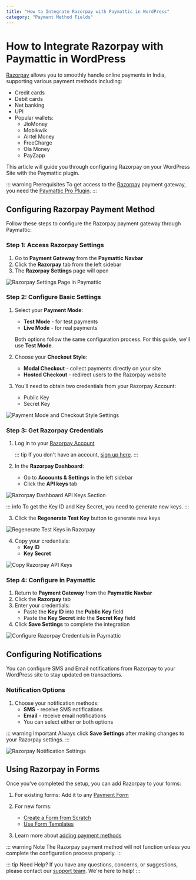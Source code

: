 ```yaml
---
title: "How to Integrate Razorpay with Paymattic in WordPress"
category: "Payment Method Fields"
---
```

# How to Integrate Razorpay with Paymattic in WordPress

[Razorpay](https://razorpay.com/) allows you to smoothly handle online payments in India, supporting various payment methods including:
- Credit cards
- Debit cards
- Net banking
- UPI
- Popular wallets:
  - JioMoney
  - Mobikwik
  - Airtel Money
  - FreeCharge
  - Ola Money
  - PayZapp

This article will guide you through configuring Razorpay on your WordPress Site with the Paymattic plugin.

::: warning Prerequisites
To get access to the [Razorpay](https://razorpay.com/) payment gateway, you need the [Paymattic Pro Plugin](/getting-started-with-paymattic/how-to-install-and-activate-paymattic-in-wordpress).
:::

## Configuring Razorpay Payment Method

Follow these steps to configure the Razorpay payment gateway through Paymattic:

### Step 1: Access Razorpay Settings

1. Go to **Payment Gateway** from the **Paymattic Navbar**
2. Click the **Razorpay** tab from the left sidebar
3. The **Razorpay Settings** page will open

![Razorpay Settings Page in Paymattic](/images/payment-method-fields/how-to-integrate-razorpay-with-paymattic-in-wordpress/Payment-gateway-Razorpay-Razorpay-Settings-scaled.webp)

### Step 2: Configure Basic Settings

1. Select your **Payment Mode**:
   - **Test Mode** - for test payments
   - **Live Mode** - for real payments
   
   Both options follow the same configuration process. For this guide, we'll use **Test Mode**.

2. Choose your **Checkout Style**:
   - **Modal Checkout** - collect payments directly on your site
   - **Hosted Checkout** - redirect users to the Razorpay website

3. You'll need to obtain two credentials from your Razorpay Account:
   - Public Key
   - Secret Key

![Payment Mode and Checkout Style Settings](/images/payment-method-fields/how-to-integrate-razorpay-with-paymattic-in-wordpress/Payment-Mode-Checkout-Style-Public-key-Secret-key.webp)

### Step 3: Get Razorpay Credentials

1. Log in to your [Razorpay Account](https://dashboard.razorpay.com/signin)
   
   ::: tip
   If you don't have an account, [sign up here](https://easy.razorpay.com/onboarding/l1/signup).
   :::

2. In the **Razorpay Dashboard**:
   - Go to **Accounts & Settings** in the left sidebar
   - Click the **API keys** tab

![Razorpay Dashboard API Keys Section](/images/payment-method-fields/how-to-integrate-razorpay-with-paymattic-in-wordpress/RazorPay-dashboard-Account-Settings-API-keys-scaled.webp)

::: info
To get the Key ID and Key Secret, you need to generate new keys.
:::

3. Click the **Regenerate Test Key** button to generate new keys

![Regenerate Test Keys in Razorpay](/images/payment-method-fields/how-to-integrate-razorpay-with-paymattic-in-wordpress/Regenarate-Test-Key.webp)

4. Copy your credentials:
   - **Key ID**
   - **Key Secret**

![Copy Razorpay API Keys](/images/payment-method-fields/how-to-integrate-razorpay-with-paymattic-in-wordpress/Copy-the-public-key-secret-key.webp)

### Step 4: Configure in Paymattic

1. Return to **Payment Gateway** from the **Paymattic Navbar**
2. Click the **Razorpay** tab
3. Enter your credentials:
   - Paste the **Key ID** into the **Public Key** field
   - Paste the **Key Secret** into the **Secret Key** field
4. Click **Save Settings** to complete the integration

![Configure Razorpay Credentials in Paymattic](/images/payment-method-fields/how-to-integrate-razorpay-with-paymattic-in-wordpress/Paste-the-Public-key-Secret-key-scaled.webp)

## Configuring Notifications

You can configure SMS and Email notifications from Razorpay to your WordPress site to stay updated on transactions.

### Notification Options

1. Choose your notification methods:
   - **SMS** - receive SMS notifications
   - **Email** - receive email notifications
   - You can select either or both options

::: warning Important
Always click **Save Settings** after making changes to your Razorpay settings.
:::

![Razorpay Notification Settings](/images/payment-method-fields/how-to-integrate-razorpay-with-paymattic-in-wordpress/Razorpay-notifications.webp)

## Using Razorpay in Forms

Once you've completed the setup, you can add Razorpay to your forms:

1. For existing forms: Add it to any [Payment Form](/payment-method-fields/how-to-create-your-first-payment-form-in-a-minute-and-accept-payments-with-paymattic)

2. For new forms:
   - [Create a Form from Scratch](/form-editor/how-to-create-a-form-from-scratch-with-paymattic)
   - [Use Form Templates](/form-editor/simple-form-templates)

3. Learn more about [adding payment methods](/payment-method-fields/how-to-use-the-payment-method-fields-section)

::: warning Note
The Razorpay payment method will not function unless you complete the configuration process properly.
:::

::: tip Need Help?
If you have any questions, concerns, or suggestions, please contact our [support team](https://wpmanageninja.com/support-tickets/). We're here to help!
:::